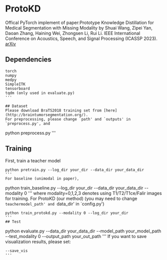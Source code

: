 # ProtoKD
Offical PyTorch implement of paper:Prototype Knowledge Distillation for Medical Segmentation with Missing Modality by Shuai Wang, Zipei Yan, Daoan Zhang, Haining Wei, Zhongsen Li, Rui Li. IEEE International Conference on Acoustics, Speech, and Signal Processing (ICASSP 2023).
[arXiv](https://arxiv.org/abs/2303.09830)

## Dependencies

```
torch
numpy
medpy
SimpleITK
tensorboard
tqdm (only used in evaluate.py)
'''

## Dataset
Please download BraTS2018 training set from [here](http://braintumorsegmentation.org/).
For preprocessing, please change `path' and `outputs' in `preprocess.py', and
```
python preprocess.py
'''
## Training
First, train a teacher model
```
python pretrain.py --log_dir your_dir --data_dir your_data_dir
'''
For baseline (unimodal in paper),
```
python train_baseline.py --log_dir your_dir --data_dir your_data_dir --modality 0
'''
where modality=0,1,2,3 denotes using T1/T2/T1ce/Falir images for training.
For ProtoKD (our method) (you may need to change `teachermodel_path' and `data_dir' in `config.py')
```
python train_protokd.py --modality 0 --log_dir your_dir
'''
## Test
```
python evaluate.py --data_dir your_data_dir --model_path your_model_path --test_modality 0 --output_path your_out_path
'''
If you want to save visualization results, please set:
```
--save_vis
'''
